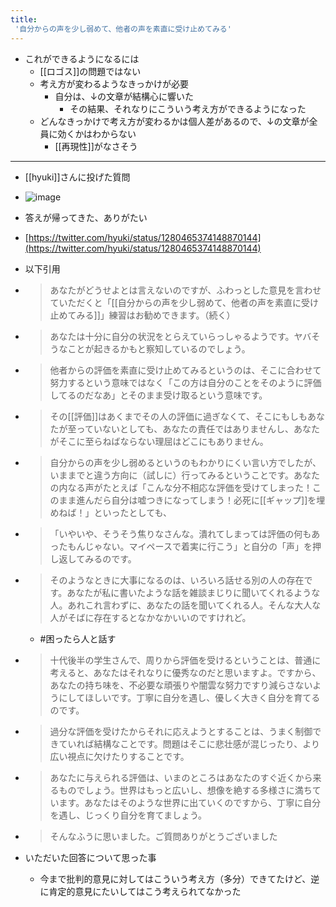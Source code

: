 ```yaml
---
title:
 '自分からの声を少し弱めて、他者の声を素直に受け止めてみる'
---
```


- これができるようになるには
    - [[ロゴス]]の問題ではない
    - 考え方が変わるようなきっかけが必要
        - 自分は、↓の文章が結構心に響いた
            - その結果、それなりにこういう考え方ができるようになった
    - どんなきっかけで考え方が変わるかは個人差があるので、↓の文章が全員に効くかはわからない
        - [[再現性]]がなさそう
---

- [[hyuki]]さんに投げた質問
- ![image](https://gyazo.com/5cd67305cd4bac5caa831de595b840e4/thumb/1000)

- 答えが帰ってきた、ありがたい
- [https://twitter.com/hyuki/status/1280465374148870144](https://twitter.com/hyuki/status/1280465374148870144)
- 以下引用
- > あなたがどうせよとは言えないのですが、ふわっとした意見を言わせていただくと「[[自分からの声を少し弱めて、他者の声を素直に受け止めてみる]]」練習はお勧めできます。（続く）
- >   あなたは十分に自分の状況をとらえていらっしゃるようです。ヤバそうなことが起きるかもと察知しているのでしょう。
- >   他者からの評価を素直に受け止めてみるというのは、そこに合わせて努力するという意味ではなく「この方は自分のことをそのように評価してるのだなあ」とそのまま受け取るという意味です。
- >   その[[評価]]はあくまでその人の評価に過ぎなくて、そこにもしもあなたが至っていないとしても、あなたの責任ではありませんし、あなたがそこに至らねばならない理屈はどこにもありません。
- >   自分からの声を少し弱めるというのもわかりにくい言い方でしたが、いままでと違う方向に（試しに）行ってみるということです。あなたの内なる声がたとえば「こんな分不相応な評価を受けてしまった！このまま進んだら自分は嘘つきになってしまう！必死に[[ギャップ]]を埋めねば！」といったとしても、
- >   「いやいや、そうそう焦りなさんな。潰れてしまっては評価の何もあったもんじゃない。マイペースで着実に行こう」と自分の「声」を押し返してみるのです。
- >   そのようなときに大事になるのは、いろいろ話せる別の人の存在です。あなたが私に書いたような話を雑談まじりに聞いてくれるような人。あれこれ言わずに、あなたの話を聞いてくれる人。そんな大人な人がそばに存在するとなかなかいいのですけれど。
    - #困ったら人と話す
- >   十代後半の学生さんで、周りから評価を受けるということは、普通に考えると、あなたはそれなりに優秀なのだと思いますよ。ですから、あなたの持ち味を、不必要な頑張りや闇雲な努力ですり減らさないようにしてほしいです。丁寧に自分を遇し、優しく大きく自分を育てるのです。
- >   過分な評価を受けたからそれに応えようとすることは、うまく制御できていれば結構なことです。問題はそこに悲壮感が混じったり、より広い視点に欠けたりすることです。
- >   あなたに与えられる評価は、いまのところはあなたのすぐ近くから来るものでしょう。世界はもっと広いし、想像を絶する多様さに満ちています。あなたはそのような世界に出ていくのですから、丁寧に自分を遇し、じっくり自分を育てましょう。
- >   そんなふうに思いました。ご質問ありがとうございました

- いただいた回答について思った事
    - 今まで批判的意見に対してはこういう考え方（多分）できてたけど、逆に肯定的意見にたいしてはこう考えられてなかった